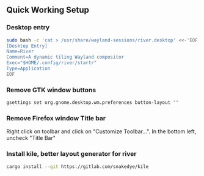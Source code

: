 ## Quick Working Setup
### Desktop entry
```bash
sudo bash -c 'cat > /usr/share/wayland-sessions/river.desktop' <<-'EOF'
[Desktop Entry]
Name=River
Comment=A dynamic tiling Wayland compositor
Exec="$HOME/.config/river/startr"
Type=Application
EOF
```
### Remove GTK window buttons 
```bash
gsettings set org.gnome.desktop.wm.preferences button-layout ""
```
### Remove Firefox window Title bar
Right click on toolbar and click on "Customize Toolbar...". In the bottom left, uncheck "Title Bar"
### Install kile, better layout generator for river
```bash
cargo install --git https://gitlab.com/snakedye/kile
```
